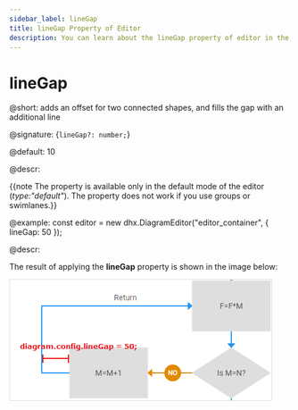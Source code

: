```yaml
---
sidebar_label: lineGap
title: lineGap Property of Editor
description: You can learn about the lineGap property of editor in the documentation of the DHTMLX JavaScript Diagram library. Browse developer guides and API reference, try out code examples and live demos, and download a free 30-day evaluation version of DHTMLX Diagram.
---
```


# lineGap

@short: adds an offset for two connected shapes, and fills the gap with an additional line

@signature: {`lineGap?: number;`}

@default: 10

@descr:

{{note The property is available only in the default mode of the editor (*type:"default"*). The property does not work if you use groups or swimlanes.}}

@example:
const editor = new dhx.DiagramEditor("editor_container", {
    lineGap: 50
});

@descr:

The result of applying the **lineGap** property is shown in the image below:

![](../../assets/linegap_config.png)
